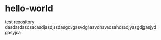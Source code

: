 # hello-world
test repository dasdasdasdsadasdjasdjasdasgdvgasvdghasvdhsvadsahdsadjyasgdjgasjydgasyjda
